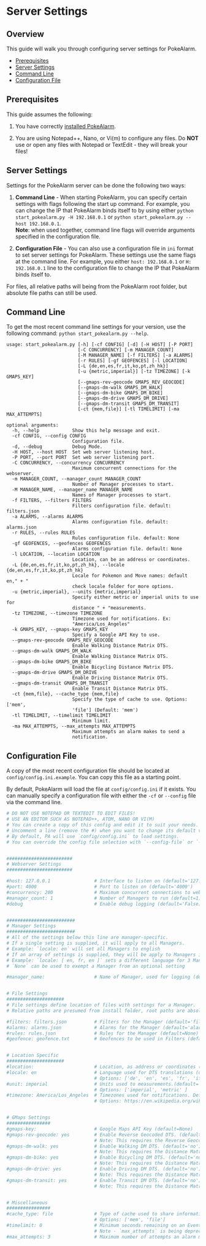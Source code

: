 # Server Settings

## Overview

This guide will walk you through configuring server settings for PokeAlarm.

* [Prerequisites](#prerequisites)
* [Server Settings](#server-settings)
* [Command Line](#command-line)
* [Configuration File](#configuration-file)

## Prerequisites

This guide assumes the following:

1. You have correctly [installed PokeAlarm](../getting-started/installation.html).

2. You are using Notepad++, Nano, or Vi(m) to configure any files. Do **NOT**
use or open any files with Notepad or TextEdit - they will break your files!

## Server Settings

Settings for the PokeAlarm server can be done the following two ways:

1. **Command Line** - When starting PokeAlarm, you can specify certain settings
with flags following the start up command. For example, you can change the IP
that PokeAlarm binds itself to by using either `python start_pokealarm.py -H
192.168.0.1` or `python start_pokealarm.py --host 192.168.0.1`.  
  **Note**: when used together, command line flags will override arguments
  specified in the configuration file.

2. **Configuration File** - You can also use a configuration file in `ini`
format to set server settings for PokeAlarm. These settings use the same flags
at the command line. For example, you either `host: 192.168.0.1` or
`H: 192.168.0.1` line to the configuration file to change the IP that PokeAlarm
binds itself to.

For files, all relative paths will being from the PokeAlarm root folder, but
absolute file paths can still be used.

## Command Line

To get the most recent command line settings for your version, use the
following command:  `python start_pokealarm.py --help`.

```
usage: start_pokealarm.py [-h] [-cf CONFIG] [-d] [-H HOST] [-P PORT]
                          [-C CONCURRENCY] [-m MANAGER_COUNT]
                          [-M MANAGER_NAME] [-f FILTERS] [-a ALARMS]
                          [-r RULES] [-gf GEOFENCES] [-l LOCATION]
                          [-L {de,en,es,fr,it,ko,pt,zh_hk}]
                          [-u {metric,imperial}] [-tz TIMEZONE] [-k GMAPS_KEY]
                          [--gmaps-rev-geocode GMAPS_REV_GEOCODE]
                          [--gmaps-dm-walk GMAPS_DM_WALK]
                          [--gmaps-dm-bike GMAPS_DM_BIKE]
                          [--gmaps-dm-drive GMAPS_DM_DRIVE]
                          [--gmaps-dm-transit GMAPS_DM_TRANSIT]
                          [-ct {mem,file}] [-tl TIMELIMIT] [-ma MAX_ATTEMPTS]

optional arguments:
  -h, --help            Show this help message and exit.
  -cf CONFIG, --config CONFIG
                        Configuration file.
  -d, --debug           Debug Mode.
  -H HOST, --host HOST  Set web server listening host.
  -P PORT, --port PORT  Set web server listening port.
  -C CONCURRENCY, --concurrency CONCURRENCY
                        Maximum concurrent connections for the webserver.
  -m MANAGER_COUNT, --manager_count MANAGER_COUNT
                        Number of Manager processes to start.
  -M MANAGER_NAME, --manager_name MANAGER_NAME
                        Names of Manager processes to start.
  -f FILTERS, --filters FILTERS
                        Filters configuration file. default: filters.json
  -a ALARMS, --alarms ALARMS
                        Alarms configuration file. default: alarms.json
  -r RULES, --rules RULES
                        Rules configuration file. default: None
  -gf GEOFENCES, --geofences GEOFENCES
                        Alarms configuration file. default: None
  -l LOCATION, --location LOCATION
                        Location, can be an address or coordinates.
  -L {de,en,es,fr,it,ko,pt,zh_hk}, --locale {de,en,es,fr,it,ko,pt,zh_hk}
                        Locale for Pokemon and Move names: default en," + "
                        check locale folder for more options.
  -u {metric,imperial}, --units {metric,imperial}
                        Specify either metric or imperial units to use for
                        distance " + "measurements.
  -tz TIMEZONE, --timezone TIMEZONE
                        Timezone used for notifications. Ex:
                        "America/Los_Angeles"
  -k GMAPS_KEY, --gmaps-key GMAPS_KEY
                        Specify a Google API Key to use.
  --gmaps-rev-geocode GMAPS_REV_GEOCODE
                        Enable Walking Distance Matrix DTS.
  --gmaps-dm-walk GMAPS_DM_WALK
                        Enable Walking Distance Matrix DTS.
  --gmaps-dm-bike GMAPS_DM_BIKE
                        Enable Bicycling Distance Matrix DTS.
  --gmaps-dm-drive GMAPS_DM_DRIVE
                        Enable Driving Distance Matrix DTS.
  --gmaps-dm-transit GMAPS_DM_TRANSIT
                        Enable Transit Distance Matrix DTS.
  -ct {mem,file}, --cache_type {mem,file}
                        Specify the type of cache to use. Options: ['mem',
                        'file'] (Default: 'mem')
  -tl TIMELIMIT, --timelimit TIMELIMIT
                        Minimum limit.
  -ma MAX_ATTEMPTS, --max_attempts MAX_ATTEMPTS
                        Maximum attempts an alarm makes to send a
                        notification.
```

## Configuration File

A copy of the most recent configuration file should be located at
`config/config.ini.example`. You can copy this file as a starting point.

By default, PokeAlarm will load the file at `config/config.ini` if it exists.
You can manually specify a configuration file with either the `-cf` or
`--config` file via the command line.

```ini
# DO NOT USE NOTEPAD OR TEXTEDIT TO EDIT FILES!
# USE AN EDITOR SUCH AS NOTEPAD++, ATOM, NANO OR VI(M)
# You can create a copy of this config and edit it to suit your needs.
# Uncomment a line (remove the #) when you want to change its default value.
# By default, PA will use `config/config.ini` to load settings.
# You can override the config file selection with `--config-file` or `-cf`.


########################
# Webserver Settings
########################

#host: 127.0.0.1                # Interface to listen on (default='127.0.0.1')
#port: 4000						# Port to listen on (default='4000')
#concurrency: 200               # Maximum concurrent connections to webserver (default=200)
#manager_count: 1				# Number of Managers to run (default=1)
#debug                          # Enable debug logging (default='False)


#########################
# Manager Settings
#########################
# All of the settings below this line are manager-specific.
# If a single setting is supplied, it will apply to all Managers.
# Example: `locale: en` will set all Managers to english
# If an array of settings is supplied, they will be apply to Managers in order.
# Example: `locale: [ en, fr, en ]` sets a different language for 3 Managers.
# `None` can be used to exempt a Manager from an optional setting

#manager_name:                  # Name of Manager, used for logging (default='manager#')


# File Settings
#####################
# File settings define location of files with settings for a Manager.
# Relative paths are presumed from install folder, root paths are absolute.

#filters: filters.json          # Filters for the Manager (default='filters.json')
#alarms: alarms.json            # Alarms for the Manager (default='alarms.json')
#rules: rules.json              # Rules for the Manager (default=None)
#geofence: geofence.txt         # Geofences to be used in Filters (default=None)


# Location Specific
#####################
#location:                      # Location, as address or coordinates (default=None)
#locale: en                     # Language used for DTS translations (default='en')
                                # Options: ['de', 'en', 'es', 'fr', 'it', 'ko', 'pt', 'zh_hk' ]
#unit: imperial                 # Units used to measurements.(default='imperial')
                                # Options: ['imperial', 'metric' ]
#timezone: America/Los_Angeles  # Timezones used for notifications. Default uses system time (default=None)
                                # Options: https://en.wikipedia.org/wiki/List_of_tz_database_time_zones


# GMaps Settings
################
#gmaps-key:                     # Google Maps API Key (default=None)
#gmaps-rev-geocode: yes         # Enable Reverse Geocoded DTS. (default='no')
                                # Note: This requires the Reverse Geocoding API to be enabled on your GMAPs key.
#gmaps-dm-walk: yes             # Enable Walking DM DTS. (default='no')
                                # Note: This requires the Distance Matrix API to be enabled on your GMAPs key.
#gmaps-dm-bike: yes             # Enable Bicycling DM DTS. (default='no')
                                # Note: This requires the Distance Matrix API to be enabled on your GMAPs key.
#gmaps-dm-drive: yes            # Enable Driving DM DTS. (default='no')
                                # Note: This requires the Distance Matrix API to be enabled on your GMAPs key.
#gmaps-dm-transit: yes          # Enable Transit DM DTS. (default='no')
                                # Note: This requires the Distance Matrix API to be enabled on your GMAPs key.


# Miscellaneous
################
#cache_type: file               # Type of cache used to share information between webhooks. (default='mem')
                                # Options: ['mem', 'file']
#timelimit: 0					# Minimum seconds remaining on an Event to trigger notification (default=0)
                                # Note - `max_attempts` is being deprecated and may be replaced by alarm-level settings
#max_attempts: 3				# Maximum number of attempts an alarm makes to send a notification. (default=3)
```
